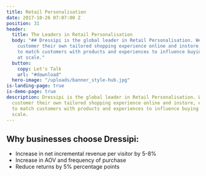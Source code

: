 ```yaml
---
title: Retail Personalisation
date: 2017-10-26 07:07:00 Z
position: 31
header:
  title: The Leaders in Retail Personalisation
  body: "## Dressipi is the global leader in Retail Personalisation. We give each
    customer their own tailored shopping experience online and instore, enabling retailers
    to match customers with products and experiences to influence buying behaviour
    at scale."
  button:
    copy: Let's Talk
    url: "#download"
  hero-image: "/uploads/banner_style-hub.jpg"
is-landing-page: true
is-demo-page: true
description: Dressipi is the global leader in Retail Personalisation. We give each
  customer their own tailored shopping experience online and instore, enabling retailers
  to match customers with products and experiences to influence buying behaviour at
  scale.
---
```


## Why businesses choose Dressipi:

- Increase in net incremental revenue per visitor by 5-8%
- Increase in AOV and frequency of purchase
- Reduce returns by 5% percentage points
